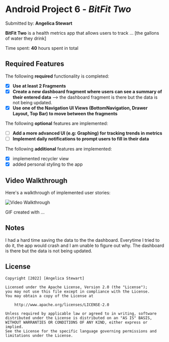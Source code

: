 # Android Project 6 - *BitFit Two*

Submitted by: **Angelica Stewart**

**BitFit Two** is a health metrics app that allows users to track ... [the gallons of water they drink] 

Time spent: **40** hours spent in total

## Required Features

The following **required** functionality is completed:

- [X] **Use at least 2 Fragments**
- [X] **Create a new dashboard fragment where users can see a summary of their entered data** --> the dashboard fragment is there but the data is not being updated.
- [X] **Use one of the Navigation UI Views (BottomNavigation, Drawer Layout, Top Bar) to move between the fragments**

The following **optional** features are implemented:

- [ ] **Add a more advanced UI (e.g: Graphing) for tracking trends in metrics**
- [ ] **Implement daily notifications to prompt users to fill in their data**

The following **additional** features are implemented:

- [X] implemented recycler view
- [X] added personal styling to the app

## Video Walkthrough

Here's a walkthrough of implemented user stories:

<img src= https://submissions.us-east-1.linodeobjects.com/and102/OoliCvii.gif title='Video Walkthrough' width='' alt='Video Walkthrough' />

<!-- Replace this with whatever GIF tool you used! -->
GIF created with ...  
<!-- Recommended tools:
[Kap](https://getkap.co/) for macOS
[ScreenToGif](https://www.screentogif.com/) for Windows
[peek](https://github.com/phw/peek) for Linux. -->

## Notes

I had a hard time saving the data to the the dashboard. Everytime I tried to do it, the app would crash and I am unable to figure out why. The dashboard is there but the data is not being updated. 

## License

    Copyright [2022] [Angelica Stewart]

    Licensed under the Apache License, Version 2.0 (the "License");
    you may not use this file except in compliance with the License.
    You may obtain a copy of the License at

        http://www.apache.org/licenses/LICENSE-2.0

    Unless required by applicable law or agreed to in writing, software
    distributed under the License is distributed on an "AS IS" BASIS,
    WITHOUT WARRANTIES OR CONDITIONS OF ANY KIND, either express or implied.
    See the License for the specific language governing permissions and
    limitations under the License.
